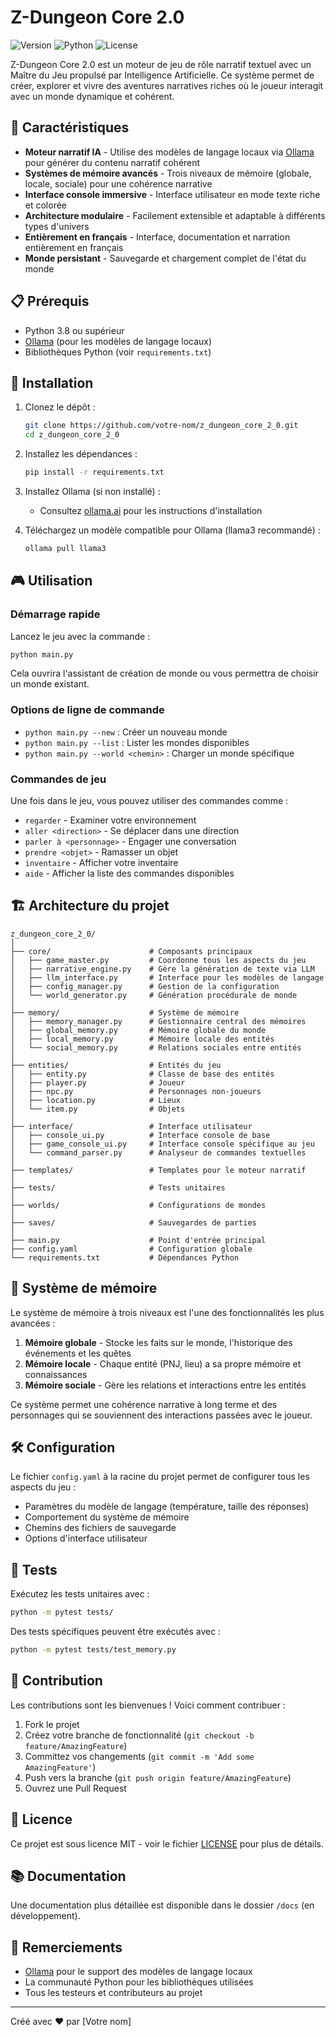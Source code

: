 # Z-Dungeon Core 2.0

![Version](https://img.shields.io/badge/version-2.0-blue)
![Python](https://img.shields.io/badge/python-3.8%2B-green)
![License](https://img.shields.io/badge/license-MIT-orange)

Z-Dungeon Core 2.0 est un moteur de jeu de rôle narratif textuel avec un Maître du Jeu propulsé par Intelligence Artificielle. Ce système permet de créer, explorer et vivre des aventures narratives riches où le joueur interagit avec un monde dynamique et cohérent.

## 🌟 Caractéristiques

- **Moteur narratif IA** - Utilise des modèles de langage locaux via [Ollama](https://ollama.ai/) pour générer du contenu narratif cohérent
- **Systèmes de mémoire avancés** - Trois niveaux de mémoire (globale, locale, sociale) pour une cohérence narrative
- **Interface console immersive** - Interface utilisateur en mode texte riche et colorée
- **Architecture modulaire** - Facilement extensible et adaptable à différents types d'univers
- **Entièrement en français** - Interface, documentation et narration entièrement en français
- **Monde persistant** - Sauvegarde et chargement complet de l'état du monde

## 📋 Prérequis

- Python 3.8 ou supérieur
- [Ollama](https://ollama.ai/) (pour les modèles de langage locaux)
- Bibliothèques Python (voir `requirements.txt`)

## 🚀 Installation

1. Clonez le dépôt :
   ```bash
   git clone https://github.com/votre-nom/z_dungeon_core_2_0.git
   cd z_dungeon_core_2_0
   ```

2. Installez les dépendances :
   ```bash
   pip install -r requirements.txt
   ```

3. Installez Ollama (si non installé) :
   - Consultez [ollama.ai](https://ollama.ai/) pour les instructions d'installation

4. Téléchargez un modèle compatible pour Ollama (llama3 recommandé) :
   ```bash
   ollama pull llama3
   ```

## 🎮 Utilisation

### Démarrage rapide

Lancez le jeu avec la commande :
```bash
python main.py
```

Cela ouvrira l'assistant de création de monde ou vous permettra de choisir un monde existant.

### Options de ligne de commande

- `python main.py --new` : Créer un nouveau monde
- `python main.py --list` : Lister les mondes disponibles
- `python main.py --world <chemin>` : Charger un monde spécifique

### Commandes de jeu

Une fois dans le jeu, vous pouvez utiliser des commandes comme :
- `regarder` - Examiner votre environnement
- `aller <direction>` - Se déplacer dans une direction
- `parler à <personnage>` - Engager une conversation
- `prendre <objet>` - Ramasser un objet
- `inventaire` - Afficher votre inventaire
- `aide` - Afficher la liste des commandes disponibles

## 🏗️ Architecture du projet

```
z_dungeon_core_2_0/
│
├── core/                      # Composants principaux
│   ├── game_master.py         # Coordonne tous les aspects du jeu
│   ├── narrative_engine.py    # Gère la génération de texte via LLM
│   ├── llm_interface.py       # Interface pour les modèles de langage
│   ├── config_manager.py      # Gestion de la configuration
│   └── world_generator.py     # Génération procédurale de monde
│
├── memory/                    # Système de mémoire
│   ├── memory_manager.py      # Gestionnaire central des mémoires
│   ├── global_memory.py       # Mémoire globale du monde
│   ├── local_memory.py        # Mémoire locale des entités
│   └── social_memory.py       # Relations sociales entre entités
│
├── entities/                  # Entités du jeu
│   ├── entity.py              # Classe de base des entités
│   ├── player.py              # Joueur
│   ├── npc.py                 # Personnages non-joueurs
│   ├── location.py            # Lieux
│   └── item.py                # Objets
│
├── interface/                 # Interface utilisateur
│   ├── console_ui.py          # Interface console de base
│   ├── game_console_ui.py     # Interface console spécifique au jeu
│   └── command_parser.py      # Analyseur de commandes textuelles
│
├── templates/                 # Templates pour le moteur narratif
│
├── tests/                     # Tests unitaires
│
├── worlds/                    # Configurations de mondes
│
├── saves/                     # Sauvegardes de parties
│
├── main.py                    # Point d'entrée principal
├── config.yaml                # Configuration globale
└── requirements.txt           # Dépendances Python
```

## 🧠 Système de mémoire

Le système de mémoire à trois niveaux est l'une des fonctionnalités les plus avancées :

1. **Mémoire globale** - Stocke les faits sur le monde, l'historique des événements et les quêtes
2. **Mémoire locale** - Chaque entité (PNJ, lieu) a sa propre mémoire et connaissances
3. **Mémoire sociale** - Gère les relations et interactions entre les entités

Ce système permet une cohérence narrative à long terme et des personnages qui se souviennent des interactions passées avec le joueur.

## 🛠️ Configuration

Le fichier `config.yaml` à la racine du projet permet de configurer tous les aspects du jeu :
- Paramètres du modèle de langage (température, taille des réponses)
- Comportement du système de mémoire
- Chemins des fichiers de sauvegarde
- Options d'interface utilisateur

## 🧪 Tests

Exécutez les tests unitaires avec :
```bash
python -m pytest tests/
```

Des tests spécifiques peuvent être exécutés avec :
```bash
python -m pytest tests/test_memory.py
```

## 🤝 Contribution

Les contributions sont les bienvenues ! Voici comment contribuer :

1. Fork le projet
2. Créez votre branche de fonctionnalité (`git checkout -b feature/AmazingFeature`)
3. Committez vos changements (`git commit -m 'Add some AmazingFeature'`)
4. Push vers la branche (`git push origin feature/AmazingFeature`)
5. Ouvrez une Pull Request

## 📜 Licence

Ce projet est sous licence MIT - voir le fichier [LICENSE](LICENSE) pour plus de détails.

## 📚 Documentation

Une documentation plus détaillée est disponible dans le dossier `/docs` (en développement).

## 🙏 Remerciements

- [Ollama](https://ollama.ai/) pour le support des modèles de langage locaux
- La communauté Python pour les bibliothèques utilisées
- Tous les testeurs et contributeurs au projet

---

Créé avec ❤️ par [Votre nom]